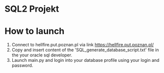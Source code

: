 # SQL2 Projekt
# How to launch
1) Connect to hellfire.put.poznan.pl via link https://hellfire.put.poznan.pl/
2) Copy and insert content of the 'SQL_generate_database_script.txt' file in the your oracle sql developer.
3) Launch main.py and login into your database profile using your login and password.

